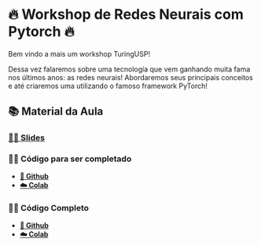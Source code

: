 # 🔥 Workshop de Redes Neurais com Pytorch 🔥

Bem vindo a mais um workshop TuringUSP!

Dessa vez falaremos sobre uma tecnología que vem ganhando muita fama nos últimos anos: as redes neurais! Abordaremos seus principais conceitos e até criaremos uma utilizando o famoso framework PyTorch!


## 📚 Material da Aula

### [👩‍🏫 Slides](Slides_WS.pdf) 

### 👨‍💻 Código para ser completado
- **[📝 Github](ws_redes_neurais.ipynb)**
- **[☁️ Colab](https://colab.research.google.com/github/turing-usp/Workshop-de-redes-neurais-2.0/blob/main/ws_redes_neurais.ipynb)**

### 👩‍⚖️ Código Completo
- **[📝 Github](gabarito.ipynb)**
- **[☁️ Colab](https://colab.research.google.com/github/turing-usp/Workshop-de-redes-neurais-2.0/blob/main/gabarito.ipynb)**
